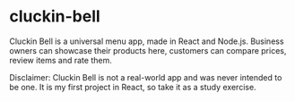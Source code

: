 # cluckin-bell

Cluckin Bell is a universal menu app, made in React and Node.js. Business owners can showcase their products here, customers can compare prices, review items and rate them.

Disclaimer: Cluckin Bell is not a real-world app and was never intended to be one. It is my first project in React, so take it as a study exercise.